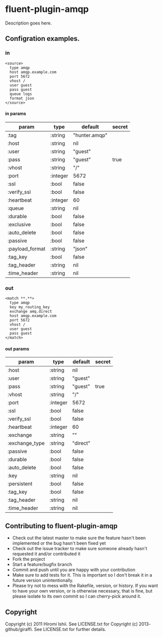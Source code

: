 # fluent-plugin-amqp

Description goes here.

## Configration examples.


### in

```
<source>
  type amqp
  host amqp.example.com
  port 5672
  vhost /
  user guest
  pass guest
  queue logs
  format json
</source>
```

#### in params

|param|type|default|secret|
|----|----|----|---|
|:tag|:string|"hunter.amqp"| |
|:host|:string|nil| |
|:user|:string|"guest"| |
|:pass|:string|"guest"|true|
|:vhost|:string|"/"| |
|:port|:integer|5672| |
|:ssl|:bool|false| |
|:verify_ssl|:bool|false| |
|:heartbeat|:integer|60| |
|:queue|:string|nil| |
|:durable|:bool|false| |
|:exclusive|:bool|false| |
|:auto_delete|:bool|false| |
|:passive|:bool|false| |
|:payload_format|:string|"json"| |
|:tag_key|:bool|false| | |
|:tag_header|:string|nil| |
|:time_header|:string|nil| |

### out

```
<match **.**>
  type amqp
  key my_routing_key
  exchange amq.direct
  host amqp.example.com
  port 5672
  vhost /
  user guest
  pass guest
</match>
```

#### out params

|param|type|default|secret|
|----|----|----|----|
|:host|:string|nil| |
|:user|:string|"guest"| |
|:pass|:string|"guest"|true|
|:vhost|:string|"/"| |
|:port|:integer|5672| |
|:ssl|:bool|false| |
|:verify_ssl|:bool|false| |
|:heartbeat|:integer|60| |
|:exchange|:string|""| |
|:exchange_type|:string|"direct"| |
|:passive|:bool|false| |
|:durable|:bool|false| |
|:auto_delete|:bool|false| |
|:key|:string|nil| |
|:persistent|:bool|false| |
|:tag_key|:bool|false| |
|:tag_header|:string|nil| |
|:time_header|:string|nil| |

## Contributing to fluent-plugin-amqp

- Check out the latest master to make sure the feature hasn't been implemented or the bug hasn't been fixed yet
- Check out the issue tracker to make sure someone already hasn't requested it and/or contributed it
- Fork the project
- Start a feature/bugfix branch
- Commit and push until you are happy with your contribution
- Make sure to add tests for it. This is important so I don't break it in a future version unintentionally.
- Please try not to mess with the Rakefile, version, or history. If you want to have your own version, or is otherwise necessary, that is fine, but please isolate to its own commit so I can cherry-pick around it.

## Copyright

Copyright (c) 2011 Hiromi Ishii. See LICENSE.txt for
Copyright (c) 2013- github/giraffi. See LICENSE.txt for
further details.

